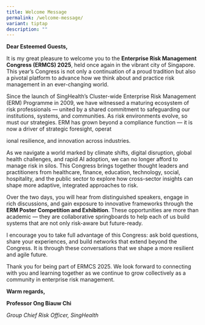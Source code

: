 ```yaml
---
title: Welcome Message
permalink: /welcome-message/
variant: tiptap
description: ""
---
```

<p><strong>Dear Esteemed Guests,</strong>
</p>
<p>It is my great pleasure to welcome you to the <strong>Enterprise Risk Management Congress (ERMCS) 2025</strong>,
held once again in the vibrant city of Singapore. This year’s Congress
is not only a continuation of a proud tradition but also a pivotal platform
to advance how we think about and practice risk management in an ever-changing
world.</p>
<p>Since the launch of SingHealth’s Cluster-wide Enterprise Risk Management
(ERM) Programme in 2009, we have witnessed a maturing ecosystem of risk
professionals — united by a shared commitment to safeguarding our institutions,
systems, and communities. As risk environments evolve, so must our strategies.
ERM has grown beyond a compliance function — it is now a driver of strategic
foresight, operat</p>
<p>ional resilience, and innovation across industries.</p>
<p>As we navigate a world marked by climate shifts, digital disruption, global
health challenges, and rapid AI adoption, we can no longer afford to manage
risk in silos. This Congress brings together thought leaders and practitioners
from healthcare, finance, education, technology, social, hospitality, and
the public sector to explore how cross-sector insights can shape more adaptive,
integrated approaches to risk.</p>
<p>Over the two days, you will hear from distinguished speakers, engage in
rich discussions, and gain exposure to innovative frameworks through the <strong>ERM Poster Competition and Exhibition</strong>.
These opportunities are more than academic — they are collaborative springboards
to help each of us build systems that are not only risk-aware but future-ready.</p>
<p>I encourage you to take full advantage of this Congress: ask bold questions,
share your experiences, and build networks that extend beyond the Congress.
It is through these conversations that we shape a more resilient and agile
future.</p>
<p>Thank you for being part of ERMCS 2025. We look forward to connecting
with you and learning together as we continue to grow collectively as a
community in enterprise risk management.</p>
<p><strong>Warm regards,</strong>
</p>
<p><strong>Professor Ong Biauw Chi</strong>
</p>
<p><em>Group Chief Risk Officer, SingHealth</em>
</p>
<p></p>